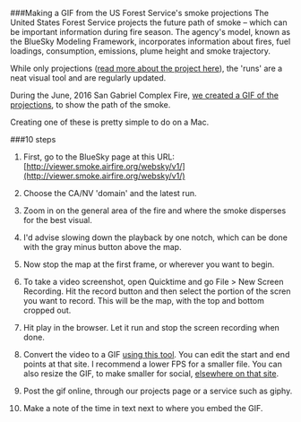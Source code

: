 ###Making a GIF from the US Forest Service's smoke projections
The United States Forest Service projects the future path of smoke – which can be important information during fire season. The agency's model, known as the BlueSky Modeling Framework, incorporates information about fires, fuel loadings, consumption, emissions, plume height and smoke trajectory.

While only projections ([read more about the project here](http://viewer.smoke.airfire.org/run/standard/CANSAC-2km/2016062400/)), the 'runs' are a neat visual tool and are regularly updated.

During the June, 2016 San Gabriel Complex Fire, [we created a GIF of the projections](http://projects.scpr.org/maps/2016-san-gabriel-complex-fire-smoke/), to show the path of the smoke.

Creating one of these is pretty simple to do on a Mac. 

###10 steps
1. First, go to the BlueSky page at this URL: [http://viewer.smoke.airfire.org/websky/v1/](http://viewer.smoke.airfire.org/websky/v1/)

2. Choose the CA/NV 'domain' and the latest run. 

3. Zoom in on the general area of the fire and where the smoke disperses for the best visual.

4. I'd advise slowing down the playback by one notch, which can be done with the gray minus button above the map.

5. Now stop the map at the first frame, or wherever you want to begin.

6. To take a video screenshot, open Quicktime and go File > New Screen Recording. Hit the record button and then select the portion of the scren you want to record. This will be the map, with the top and bottom cropped out.

7. Hit play in the browser. Let it run and stop the screen recording when done.

8. Convert the video to a GIF [using this tool](http://ezgif.com/video-to-gif). You can edit the start and end points at that site. I recommend a lower FPS for a smaller file. You can also resize the GIF, to make smaller for social, [elsewhere on that site](http://ezgif.com/resize). 

9. Post the gif online, through our projects page or a service such as giphy.

10. Make a note of the time in text next to where you embed the GIF.